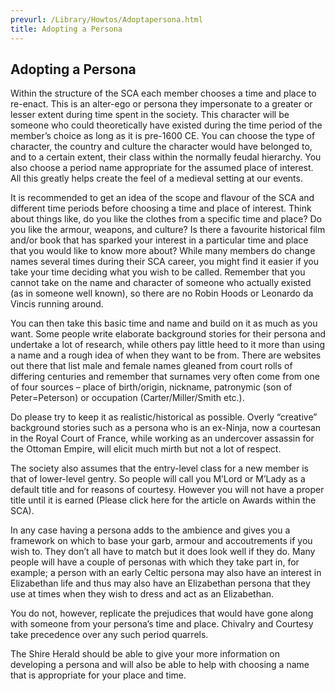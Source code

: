 ```yaml
---
prevurl: /Library/Howtos/Adoptapersona.html
title: Adopting a Persona
---
```


## Adopting a Persona
Within the structure of the SCA each member chooses a time and place to re-enact. This is an alter-ego or persona they impersonate to a greater or lesser extent during time spent in the society. This character will be someone who could theoretically have existed during the time period of the member’s choice as long as it is pre-1600 CE. You can choose the type of character, the country and culture the character would have belonged to, and to a certain extent, their class within the normally feudal hierarchy. You also choose a period name appropriate for the assumed place of interest. All this greatly helps create the feel of a medieval setting at our events.

It is recommended to get an idea of the scope and flavour of the SCA and different time periods before choosing a time and place of interest. Think about things like, do you like the clothes from a specific time and place? Do you like the armour, weapons, and culture? Is there a favourite historical film and/or book that has sparked your interest in a particular time and place that you would like to know more about? While many members do change names several times during their SCA career, you might find it easier if you take your time deciding what you wish to be called. Remember that you cannot take on the name and character of someone who actually existed (as in someone well known), so there are no Robin Hoods or Leonardo da Vincis running around.

You can then take this basic time and name and build on it as much as you want. Some people write elaborate background stories for their persona and undertake a lot of research, while others pay little heed to it more than using a name and a rough idea of when they want to be from. There are websites out there that list male and female names gleaned from court rolls of differing centuries and remember that surnames very often come from one of four sources – place of birth/origin, nickname, patronymic (son of Peter=Peterson) or occupation (Carter/Miller/Smith etc.).

Do please try to keep it as realistic/historical as possible. Overly “creative” background stories such as a persona who is an ex-Ninja, now a courtesan in the Royal Court of France, while working as an undercover assassin for the Ottoman Empire, will elicit much mirth but not a lot of respect.

The society also assumes that the entry-level class for a new member is that of lower-level gentry. So people will call you M’Lord or M’Lady as a default title and for reasons of courtesy. However you will not have a proper title until it is earned (Please click here for the article on Awards within the SCA).

In any case having a persona adds to the ambience and gives you a framework on which to base your garb, armour and accoutrements if you wish to. They don’t all have to match but it does look well if they do. Many people will have a couple of personas with which they take part in, for example; a person with an early Celtic persona may also have an interest in Elizabethan life and thus may also have an Elizabethan persona that they use at times when they wish to dress and act as an Elizabethan.

You do not, however, replicate the prejudices that would have gone along with someone from your persona’s time and place. Chivalry and Courtesy take precedence over any such period quarrels.

The Shire Herald should be able to give your more information on developing a persona and will also be able to help with choosing a name that is appropriate for your place and time.


